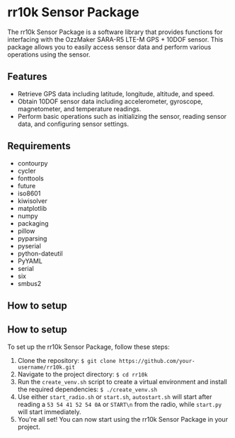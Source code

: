 # rr10k Sensor Package

The rr10k Sensor Package is a software library that provides functions for interfacing with the OzzMaker SARA-R5 LTE-M GPS + 10DOF sensor. This package allows you to easily access sensor data and perform various operations using the sensor.

## Features

- Retrieve GPS data including latitude, longitude, altitude, and speed.
- Obtain 10DOF sensor data including accelerometer, gyroscope, magnetometer, and temperature readings.
- Perform basic operations such as initializing the sensor, reading sensor data, and configuring sensor settings.

## Requirements
-  contourpy
-  cycler
-  fonttools
-  future
-  iso8601
-  kiwisolver
-  matplotlib
-  numpy
-  packaging
-  pillow
-  pyparsing
-  pyserial
-  python-dateutil
-  PyYAML
-  serial
-  six
-  smbus2

## How to setup
## How to setup

To set up the rr10k Sensor Package, follow these steps:

1. Clone the repository: `$ git clone https://github.com/your-username/rr10k.git`
2. Navigate to the project directory: `$ cd rr10k`
3. Run the `create_venv.sh` script to create a virtual environment and install the required dependencies: `$ ./create_venv.sh`
4. Use either `start_radio.sh` or `start.sh`, `autostart.sh` will start after reading a `53 54 41 52 54 0A` or `START\n` from the radio, while `start.py` will start immediately.
5. You're all set! You can now start using the rr10k Sensor Package in your project.


